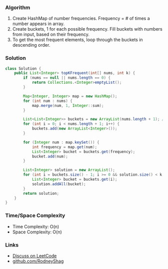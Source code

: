 ### Algorithm

1. Create HashMap of number frequencies. Frequency = # of times a number appears in array.
1. Create buckets, 1 for each possible frequency. Fill buckets with numbers from input, based on their frequency.
1. To get the most frequent elements, loop through the buckets in descending order.

### Solution

```java
class Solution {
    public List<Integer> topKFrequent(int[] nums, int k) {
        if (nums == null || nums.length == 0) {
            return Collections.<Integer>emptyList();
        }

        Map<Integer, Integer> map = new HashMap();
        for (int num : nums) {
            map.merge(num, 1, Integer::sum);
        }

        List<List<Integer>> buckets = new ArrayList(nums.length + 1); // wont use 0th bucket
        for (int i = 0; i < nums.length + 1; i++) {
            buckets.add(new ArrayList<Integer>());
        }

        for (Integer num : map.keySet()) {
            int frequency = map.get(num);
            List<Integer> bucket = buckets.get(frequency);
            bucket.add(num);
        }

        List<Integer> solution = new ArrayList();
        for (int i = buckets.size() - 1; i >= 0 && solution.size() < k; i--) {
            List<Integer> bucket = buckets.get(i);
            solution.addAll(bucket);
        }
        return solution;
    }
}
```

### Time/Space Complexity

- Time Complexity: O(n)
- Space Complexity: O(n)

### Links

- [Discuss on LeetCode](https://leetcode.com/problems/top-k-frequent-elements/discuss/304390)
- [github.com/RodneyShag](https://github.com/RodneyShag)
